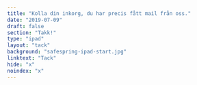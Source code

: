 ```yaml
---
title: "Kolla din inkorg, du har precis fått mail från oss."
date: "2019-07-09"
draft: false
section: "Takk!"
type: "ipad"
layout: "tack"
background: "safespring-ipad-start.jpg"
linktext: "Tack"
hide: "x"
noindex: "x"
---
```


